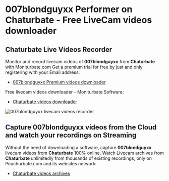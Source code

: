# 007blondguyxx Performer on Chaturbate - Free LiveCam videos downloader

## Chaturbate Live Videos Recorder

Monitor and record livecam videos of **007blondguyxx** from **Chaturbate** with Moniturbate.com
Get a premium trial for free by just and only registering with your Email address:
* [007blondguyxx Premium videos downloader](https://moniturbate.com/request-demo-licence-key.html)

Free livecam videos downloader - Moniturbate Software:
* [Chaturbate videos downloader](https://moniturbate.com/moniturbate-download-software.html)

![007blondguyxx livecam videos recorder](https://peachurnet.com/templates/moniturbate-software.png)


## Capture 007blondguyxx videos from the Cloud and watch your recordings on Streaming

Without the need of downloading a software, capture **007blondguyxx** livecam videos from **Chaturbate** 100% online.
Watch Livecam archives from **Chaturbate** unlimitedly from thousands of existing recordings, only on Peachurbate.com and its websites network:
* [Chaturbate videos archives](https://peachurnet.com/)